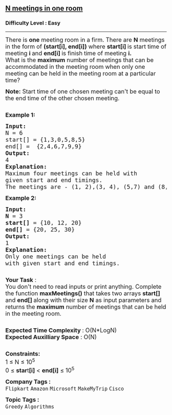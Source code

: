 <h2><a href="https://practice.geeksforgeeks.org/problems/n-meetings-in-one-room-1587115620/1#">N meetings in one room</a></h2><h3>Difficulty Level : Easy</h3><hr><div class="problems_problem_content__Xm_eO"><p><span style="font-size:18px">There is <strong>one</strong> meeting room in a firm. There are <strong>N</strong> meetings in the form of <strong>(start[i], end[i])</strong> where <strong>start[i]&nbsp;</strong>is start time of meeting <strong>i </strong>and <strong>end[i] </strong>is finish time of meeting <strong>i.</strong><br>
What is the <strong>maximum</strong> number of meetings that can be accommodated in the meeting room when only one meeting can be held in the meeting room at a particular time? </span></p>

<p><span style="font-size:18px"><strong>Note:</strong>&nbsp;Start time of one chosen meeting can't be equal to the end time of the other chosen meeting.</span></p>

<p><br>
<span style="font-size:18px"><strong>Example 1:</strong></span></p>

<pre><span style="font-size:18px"><strong>Input:
</strong>N = 6
start[] = {1,3,0,5,8,5}
end[] =  {2,4,6,7,9,9}
<strong>Output: </strong>
4<strong>
Explanation:
</strong>Maximum four meetings can be held with
given start and end timings.</span>
<span style="font-size:18px">The meetings are - (1, 2),(3, 4), (5,7) and (8,9)</span>
</pre>

<p><span style="font-size:18px"><strong>Example 2:</strong></span></p>

<pre><span style="font-size:18px"><strong>Input:
N</strong> = 3
<strong>start[]</strong> = {10, 12, 20}
<strong>end[]</strong> = {20, 25, 30}
<strong>Output: </strong>
1<strong>
Explanation:
</strong>Only one&nbsp;meetings can be held
with given start and end timings.</span></pre>

<p><br>
<span style="font-size:18px"><strong>Your Task</strong>&nbsp;:<br>
You don't need to read inputs or print anything. Complete the function <strong>maxMeetings()</strong><em>&nbsp;</em>that takes two&nbsp;arrays <strong>start[] </strong>and <strong>end[] </strong>along with their size <strong>N</strong> as input parameters and returns the <strong>maximum</strong> number of meetings that can be held in the meeting room.</span></p>

<p><br>
<span style="font-size:18px"><strong>Expected Time Complexity </strong>: O(N*LogN)</span><br>
<span style="font-size:18px"><strong>Expected Auxilliary Space</strong> : O(N)</span></p>

<p><br>
<span style="font-size:18px"><strong>Constraints:</strong></span><br>
<span style="font-size:18px">1 ≤ N&nbsp;≤ 10<sup>5</sup></span><br>
<span style="font-size:18px">0 ≤ <strong>star</strong>t<strong>[i]</strong> &lt; <strong>end[i]</strong>&nbsp;≤ 10<sup>5</sup></span></p>
</div><p><span style=font-size:18px><strong>Company Tags : </strong><br><code>Flipkart</code>&nbsp;<code>Amazon</code>&nbsp;<code>Microsoft</code>&nbsp;<code>MakeMyTrip</code>&nbsp;<code>Cisco</code>&nbsp;<br><p><span style=font-size:18px><strong>Topic Tags : </strong><br><code>Greedy</code>&nbsp;<code>Algorithms</code>&nbsp;